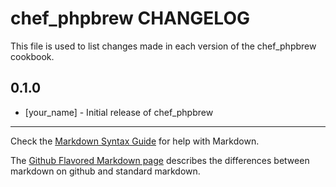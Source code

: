 chef_phpbrew CHANGELOG
======================

This file is used to list changes made in each version of the chef_phpbrew cookbook.

0.1.0
-----
- [your_name] - Initial release of chef_phpbrew

- - -
Check the [Markdown Syntax Guide](http://daringfireball.net/projects/markdown/syntax) for help with Markdown.

The [Github Flavored Markdown page](http://github.github.com/github-flavored-markdown/) describes the differences between markdown on github and standard markdown.

